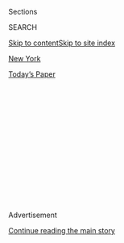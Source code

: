 <div id="app">

<div>

<div>

<div>

<div class="NYTAppHideMasthead css-1q2w90k e1suatyy0">

<div class="section css-ui9rw0 e1suatyy2">

<div class="css-eph4ug er09x8g0">

<div class="css-6n7j50">

</div>

<span class="css-1dv1kvn">Sections</span>

<div class="css-10488qs">

<span class="css-1dv1kvn">SEARCH</span>

</div>

[Skip to content](#site-content)[Skip to site index](#site-index)

</div>

<div id="masthead-section-label" class="css-1wr3we4 eaxe0e00">

[New
York](https://www.nytimes3xbfgragh.onion/section/nyregion)

</div>

<div class="css-10698na e1huz5gh0">

</div>

</div>

<div id="masthead-bar-one" class="section hasLinks css-15hmgas e1csuq9d3">

<div class="css-uqyvli e1csuq9d0">

</div>

<div class="css-1uqjmks e1csuq9d1">

</div>

<div class="css-9e9ivx">

[](https://myaccount.nytimes3xbfgragh.onion/auth/login?response_type=cookie&client_id=vi)

</div>

<div class="css-1bvtpon e1csuq9d2">

[Today’s
Paper](https://www.nytimes3xbfgragh.onion/section/todayspaper)

</div>

</div>

</div>

</div>

<div data-aria-hidden="false">

<div id="site-content" data-role="main">

<div>

<div class="css-1aor85t" style="opacity:0.000000001;z-index:-1;visibility:hidden">

<div class="css-1hqnpie">

<div class="css-epjblv">

<span class="css-17xtcya">[New
York](/section/nyregion)</span><span class="css-x15j1o">|</span><span class="css-fwqvlz">Inside
the Violent and Misogynistic World of Roy Den
Hollander</span>

</div>

<div class="css-k008qs">

<div class="css-1iwv8en">

<span class="css-18z7m18"></span>

<div>

</div>

</div>

<span class="css-1n6z4y">https://nyti.ms/3jS2E9k</span>

<div class="css-1705lsu">

<div class="css-4xjgmj">

<div class="css-4skfbu" data-role="toolbar" data-aria-label="Social Media Share buttons, Save button, and Comments Panel with current comment count" data-testid="share-tools">

  - 
  - 
  - 
  - 
    
    <div class="css-6n7j50">
    
    </div>

  - 
  - 

</div>

</div>

</div>

</div>

</div>

</div>

<div id="NYT_TOP_BANNER_REGION" class="css-13pd83m">

</div>

<div id="top-wrapper" class="css-1sy8kpn">

<div id="top-slug" class="css-l9onyx">

Advertisement

</div>

[Continue reading the main
story](#after-top)

<div class="ad top-wrapper" style="text-align:center;height:100%;display:block;min-height:250px">

<div id="top" class="place-ad" data-position="top" data-size-key="top">

</div>

</div>

<div id="after-top">

</div>

</div>

<div>

<div id="sponsor-wrapper" class="css-1hyfx7x">

<div id="sponsor-slug" class="css-19vbshk">

Supported by

</div>

[Continue reading the main
story](#after-sponsor)

<div id="sponsor" class="ad sponsor-wrapper" style="text-align:center;height:100%;display:block">

</div>

<div id="after-sponsor">

</div>

</div>

<div class="css-186x18t">

</div>

<div class="css-1vkm6nb ehdk2mb0">

# Inside the Violent and Misogynistic World of Roy Den Hollander

</div>

He was known for his hatred of women and his frivolous lawsuits. Then he
killed the son of a New Jersey federal judge before taking his own life,
officials said.

<div class="css-79elbk" data-testid="photoviewer-wrapper">

<div class="css-z3e15g" data-testid="photoviewer-wrapper-hidden">

</div>

<div class="css-1a48zt4 ehw59r15" data-testid="photoviewer-children">

![<span class="css-16f3y1r e13ogyst0" data-aria-hidden="true">Law
enforcement officials believe Roy Den Hollander killed the 20-year-old
son of a federal judge in New
Jersey. </span><span class="css-cnj6d5 e1z0qqy90" itemprop="copyrightHolder"><span class="css-1ly73wi e1tej78p0">Credit...</span><span><span>via
Agence France-Presse — Getty
Images</span></span></span>](https://static01.graylady3jvrrxbe.onion/images/2020/07/24/nyregion/00nj-judge1/00nj-judge1-articleLarge.jpg?quality=75&auto=webp&disable=upscale)

</div>

</div>

<div class="css-18e8msd">

<div class="css-vp77d3 epjyd6m0">

<div class="css-1baulvz">

By [<span class="css-1baulvz" itemprop="name">Nicole
Hong</span>](https://www.nytimes3xbfgragh.onion/by/nicole-hong),
[<span class="css-1baulvz" itemprop="name">Mihir
Zaveri</span>](https://www.nytimes3xbfgragh.onion/by/mihir-zaveri) and
[<span class="css-1baulvz last-byline" itemprop="name">William K.
Rashbaum</span>](https://www.nytimes3xbfgragh.onion/by/william-k-rashbaum)

</div>

</div>

  - 
    
    <div class="css-ld3wwf e16638kd2">
    
    July 26,
    2020
    
    </div>

  - 
    
    <div class="css-4xjgmj">
    
    <div class="css-d8bdto" data-role="toolbar" data-aria-label="Social Media Share buttons, Save button, and Comments Panel with current comment count" data-testid="share-tools">
    
      - 
      - 
      - 
      - 
        
        <div class="css-6n7j50">
        
        </div>
    
      - 
      - 
    
    </div>
    
    </div>

</div>

</div>

<div class="section meteredContent css-1r7ky0e" name="articleBody" itemprop="articleBody">

<div class="css-1fanzo5 StoryBodyCompanionColumn">

<div class="css-53u6y8">

Roy Den Hollander sounded bitter and angry when he bumped into a former
rugby teammate in December at a library in Manhattan. He said he was so
sick from a rare cancer that he could die at any moment, wondering aloud
if he should sue his doctor for malpractice.

Things kept getting worse for Mr. Den Hollander, a self-described
“anti-feminist” lawyer who was known for his misogynistic tirades and
the dozens of lawsuits he filed, many frivolous. A Manhattan judge
dismissed one of them in May, and a few weeks later, a federal judge in
New Jersey named Esther Salas canceled a scheduled hearing in a
different suit.

The delay followed years of resentment that he had harbored against
Judge Salas over his unfounded claim that she was moving the case too
slowly. That, in turn, built upon a lifetime of seething hatred toward
women: He accused his mother of preventing him from having a girlfriend,
and his ex-wife of marrying him only to obtain a green card.

Mr. Den Hollander’s rage turned to violence this month when he showed up
at Judge Salas’s home in New Jersey posing as a FedEx deliveryman and
opened fire, killing her 20-year-old son and wounding her husband,
investigators said. The judge, who was in the basement at the time, was
not injured.

</div>

</div>

<div class="css-1fanzo5 StoryBodyCompanionColumn">

<div class="css-53u6y8">

Days before, Mr. Den Hollander, 72, had traveled by train to San
Bernardino County, Calif., [where he shot and killed a rival men’s
rights lawyer at his
home](https://www.nytimes3xbfgragh.onion/2020/07/22/nyregion/roy-den-hollander-esther-salas.html),
the authorities said.

Hours after the shooting in New Jersey, the police found Mr. Den
Hollander’s body off a road in upstate New York with a single gunshot to
the head.

</div>

</div>

<div class="css-79elbk" data-testid="photoviewer-wrapper">

<div class="css-z3e15g" data-testid="photoviewer-wrapper-hidden">

</div>

<div class="css-1a48zt4 ehw59r15" data-testid="photoviewer-children">

![<span class="css-16f3y1r e13ogyst0" data-aria-hidden="true">Mr. Den
Hollander was captured on a surveillance camera in Union Station in Los
Angeles. He killed a lawyer nearby, officials
say. </span><span class="css-cnj6d5 e1z0qqy90" itemprop="copyrightHolder"><span class="css-1ly73wi e1tej78p0">Credit...</span><span>San
Bernardino County Sheriff's Department, via Associated
Press</span></span>](https://static01.graylady3jvrrxbe.onion/images/2020/07/26/nyregion/26NJ-JUDGE-sur/26NJ-JUDGE-sur-articleLarge.jpg?quality=75&auto=webp&disable=upscale)

</div>

</div>

<div class="css-1fanzo5 StoryBodyCompanionColumn">

<div class="css-53u6y8">

In his nearby rental car, [investigators found a list naming more than a
dozen possible
targets](https://www.nytimes3xbfgragh.onion/2020/07/25/nyregion/roy-den-hollander-esther-salas-list.html),
according to people briefed on the investigation. Aside from Judge Salas
and the rival lawyer, the list included the names of three other female
judges and two oncologists, at least one of whom had treated Mr. Den
Hollander.

An examination of Mr. Den Hollander’s life shows how he represented the
most violent elements of a male supremacist movement whose discourse
online has become increasingly threatening toward women.

</div>

</div>

<div class="css-1fanzo5 StoryBodyCompanionColumn">

<div class="css-53u6y8">

He made his views clear in thousands of pages of writing. In his final
months, he uploaded the last version of his autobiography, a 1,698-page
manifesto that ended with an ominous epilogue about his determination to
fight “feminazis” until his last breath.

His beliefs swirled between the worlds of self-proclaimed anti-feminists
and men’s rights activists. He ranted about what he perceived to be
[gender discrimination against
men](https://www.nytimes3xbfgragh.onion/2018/07/13/style/mens-rights-movement.html)
in family courts and other institutions, a focus of men’s rights
activists, but also wrote blog posts calling for women to be killed.

After a contentious divorce in 2001, Mr. Den Hollander began using the
court system to address his grievances, suing nightclubs for advertising
ladies’ nights discounts and Columbia University for having a women’s
studies program. When he lost in court, as he almost always did, he
would sometimes respond with lawsuits targeting the opposing lawyers
personally — and even once sued a judge who had ruled against him.

But by the end of his life, he was a man alone, facing terminal cancer,
financial instability and a growing ostracization from the legal
community and advocates for men’s rights, according to his writings and
interviews with a dozen people who spoke with him in the past four
decades.

“It really appeared to be a classical story of someone who felt scorned,
but then took it to a delusional, psychotic level in his response to
it,” said Nicholas J. Mundy, the divorce lawyer who represented Mr.
Den Hollander’s ex-wife.

When Mr. Den Hollander felt aggrieved, Mr. Mundy said: “He stopped at
nothing to harass you and make your life miserable. He was like The
Terminator.”

Mr. Den Hollander’s turn to violence appeared to be years in the making.
In his autobiography, he mused about killing his mother and about sexual
violence against a female judge in his divorce case.

</div>

</div>

<div class="css-1fanzo5 StoryBodyCompanionColumn">

<div class="css-53u6y8">

During his divorce proceedings in 2001, his wife accused him of
threatening her with a gun.

Mr. Den Hollander had long harbored a grudge against Marc Angelucci, the
rival lawyer who served as the vice president of the National Coalition
for Men, a men’s rights group. Last year, Mr. Angelucci [won a major
victory in a lawsuit he
brought](https://www.nytimes3xbfgragh.onion/2019/02/24/us/military-draft-men-unconstitutional.html)
challenging the male-only military draft, an issue that Mr. Den
Hollander believed belonged only to him.

After Mr. Angelucci filed the lawsuit in 2013, Mr. Den Hollander called
the coalition’s president and threatened violence. Mr. Den Hollander was
then kicked out of the group.

Mr. Den Hollander shot and killed Mr. Angelucci, 52, on July 11 at his
home in San Bernardino County, the authorities
said.

<div class="css-79elbk" data-testid="photoviewer-wrapper">

<div class="css-z3e15g" data-testid="photoviewer-wrapper-hidden">

</div>

<div class="css-1a48zt4 ehw59r15" data-testid="photoviewer-children">

<div class="css-zgakxe erfvjey0">

<span class="css-1ly73wi e1tej78p0">Image</span>

<div class="css-zjzyr8">

<div data-testid="lazyimage-container" style="height:515.5555555555555px">

</div>

</div>

</div>

<span class="css-16f3y1r e13ogyst0" data-aria-hidden="true">Judge Esther
Salas, who presided over a case of Mr. Den Hollander’s, was nominated to
the federal court in
2010.</span><span class="css-cnj6d5 e1z0qqy90" itemprop="copyrightHolder"><span class="css-1ly73wi e1tej78p0">Credit...</span><span>Rutgers
Law School, via Associated Press</span></span>

</div>

</div>

Mr. Den Hollander had brought a lawsuit in New Jersey similar to Mr.
Angelucci’s that was pending before Judge Salas. In his autobiography,
he complained about delays in the case and appeared to be jealous of Mr.
Angelucci’s victory. Last month, Judge Salas had canceled a hearing in
the suit that had been set for June 25.

In both the New Jersey and California shootings, the gunman wore a
uniform resembling a FedEx driver, according to people briefed on the
investigation. A spokesman for FedEx has said the company is cooperating
with the inquiry.

In his autobiography, Mr. Den Hollander wrote about impersonating a
FedEx delivery man on the phone when he was stalking his ex-wife after
their divorce to figure out when she would be home.

</div>

</div>

<div class="css-1fanzo5 StoryBodyCompanionColumn">

<div class="css-53u6y8">

Mr. Den Hollander grew up in Midland Park, N.J., a middle-class town
about 25 miles northwest of Manhattan, and had a loathing for his
mother, clinging to grudges against her. In his autobiography, he
claimed that she told him she wished he had never been born and that she
would not let him have a girlfriend or learn to play a musical
instrument.

Mr. Den Hollander described getting in trouble in the third grade after
trying to forcibly kiss two girls in his class, a pattern that would
continue throughout his life. He later wrote that he was kicked out of a
martial arts academy for “flirting” with women.

After graduating high school in 1965, he briefly attended the University
of Colorado and later took courses at Columbia University, but it was
not clear if he ever received a bachelor’s degree. He graduated from the
George Washington University Law School in 1985 and received his M.B.A.
from Columbia Business School in 1997.

During this period, he avoided the Vietnam War draft and drifted between
jobs, working as a local news reporter and for political campaigns in
New York, according to his resume.

His many degrees and former employers created a veneer of
respectability. Later in life, he sometimes brokered introductions with
other lawyers by citing the fact that he once worked as an associate at
Cravath Swaine & Moore, one of the most prestigious law firms in New
York. (A spokeswoman for Cravath did not respond to a request for
comment, but two lawyers confirmed working with him there in the late
1980s.)

He then moved to Moscow, a turning point in his life. In 1999, he was
hired to work in the Moscow office at Kroll Associates, a corporate
investigations firm.

Joe Serio, who helped him transition into the job as his replacement,
said Mr. Den Hollander, who was in his early 50s at the time, talked
openly about “keeping women in their place” and pursuing much younger
women. He was obsessed with his own appearance, Mr. Serio said, dyeing
his hair to look younger.

</div>

</div>

<div class="css-1fanzo5 StoryBodyCompanionColumn">

<div class="css-53u6y8">

A spokeswoman for Kroll did not respond to a request for comment.

In 2000, Mr. Den Hollander married a Russian woman, Alina Shipilina, in
Moscow and returned to New York with her later that year.

The marriage quickly fell apart. He filed for divorce in 2001, accusing
his wife of being a prostitute and of duping him into marriage to obtain
a green card. She accused him of publishing her diary and naked photos
online, citing an incident in which he threatened her with a gun,
according to a complaint she filed that was posted on Mr. Den
Hollander’s personal
website.

</div>

</div>

<div class="css-79elbk" data-testid="photoviewer-wrapper">

<div class="css-z3e15g" data-testid="photoviewer-wrapper-hidden">

</div>

<div class="css-1a48zt4 ehw59r15" data-testid="photoviewer-children">

<div class="css-1xdhyk6 erfvjey0">

<span class="css-1ly73wi e1tej78p0">Image</span>

<div class="css-zjzyr8">

<div data-testid="lazyimage-container" style="height:257.77777777777777px">

</div>

</div>

</div>

<span class="css-16f3y1r e13ogyst0" data-aria-hidden="true">A roadblock
in upstate New York, near where Mr. Den Hollander’s body was
found.</span><span class="css-cnj6d5 e1z0qqy90" itemprop="copyrightHolder"><span class="css-1ly73wi e1tej78p0">Credit...</span><span>Jim
Sabastian/Times Herald-Record, via Associated Press</span></span>

</div>

</div>

<div class="css-1fanzo5 StoryBodyCompanionColumn">

<div class="css-53u6y8">

At the time of the divorce, she was 25 and he was 53, according to the
records posted on the site. She did not respond to requests for comment.

The divorce consumed him. He failed in his effort to seek an annulment
to invalidate the marriage. Standing on the courthouse steps in New York
after a divorce hearing, his devastation turned to hatred, he wrote in
his autobiography. He said he wanted to bomb a feminist organization.

“Finally,” he wrote. “I knew my real enemies, the ones who plotted my
destruction from birth, the ones who smiled so sweetly through their
blood red lips — dames.”

For years afterward, the subject of his ex-wife came up constantly,
according to four people who recall the conversations.

</div>

</div>

<div class="css-1fanzo5 StoryBodyCompanionColumn">

<div class="css-53u6y8">

After his divorce, Mr. Den Hollander’s legal crusade escalated, and he
started filing a flurry of federal and state lawsuits. He often
identified himself in court filings as an anti-feminist and a men’s
rights lawyer, but some cases seemed to have no ideological purpose —
like a lawsuit he filed in 2013 accusing the M.T.A. of overcharging for
MetroCards.

In 2007, he sued an upstairs neighbor in his Manhattan building,
complaining of excess noise. After a routine court hearing in the case,
Mr. Den Hollander chased the neighbor’s lawyer, Paul Steinberg, down a
hallway and grabbed him from behind. They ended up scuffling on the
floor, Mr. Steinberg said.

That night, Mr. Steinberg filed a complaint with the court and cited Mr.
Den Hollander’s misogynistic blog posts in arguing for extra security,
“particularly when there are factors (such as a female judge) which
may trigger unpredictable behavior by Mr. Den Hollander,” according to a
copy of the complaint provided to The New York Times.

Another female lawyer who had faced off against Mr. Den Hollander said a
male colleague, after reading Mr. Den Hollander’s violent blog posts,
once accompanied her to court in order to sit next to Mr. Den Hollander
and create a physical shield for her.

His unorthodox legal battles gained Mr. Den Hollander appearances on The
Colbert Report and Fox News, but his notoriety alienated him from
mainstream clients. In recent years, he took contract assignments
helping big law firms review documents. One job paid $31 an hour.

He filed for bankruptcy in 2011 and frequently bemoaned his declining
income. At a hearing in 2018, he seemed embarrassed by his status,
telling the judge, “I get by doing the lowest of lowest of legal work,
called document review.”

A legal services firm, Epiq Systems, fired Mr. Den Hollander in 2016
after he called another office worker an “illegal,” according to a
lawsuit he filed against the company. A spokeswoman for Epiq confirmed
that Mr. Den Hollander was terminated, without elaborating.

</div>

</div>

<div class="css-1fanzo5 StoryBodyCompanionColumn">

<div class="css-53u6y8">

Later that year, he made calls for the Trump campaign as a volunteer,
according to his autobiography. He said he was drawn to Donald Trump’s
views on immigration.

An official with the Trump campaign said, “We don’t know anything about
him, but the crimes in this case are horrific.”

In 2015, in his suit challenging the constitutionality of the male-only
military draft, Mr. Den Hollander represented a woman who wanted to
enlist. It was a legal cause supported by women’s advocacy groups, but
Mr. Den Hollander had a different motivation. He wrote in his
autobiography that women should “finally know not just the benefits but
also some of the real hell of manhood.”

When the case was assigned to Judge Salas, he wrote that he was
initially attracted to her and wanted to ask her out. Later on, he
called her “a lazy and incompetent Latina.” He claimed that she had
worked for organizations “trying to convince America that whites,
especially white males, were barbarians.”

The lawsuit is still pending and on Wednesday was assigned to a
different federal judge in New Jersey.

In late 2018, Mr. Den Hollander received a diagnosis of mucosal
melanoma, a severe form of cancer, he wrote.

It seemed that one of Mr. Den Hollander’s few remaining joys was playing
rugby, which he said he originally joined to “keep myself in shape for
the girls.”

</div>

</div>

<div class="css-1fanzo5 StoryBodyCompanionColumn">

<div class="css-53u6y8">

The rugby teammate who saw him in December, when he sounded bitter, said
he also chatted with Mr. Den Hollander in a short phone call during the
pandemic. Mr. Den Hollander did not elaborate on his health but said he
appreciated the call, recalled the teammate, who spoke on condition of
anonymity.

In one of Mr. Den Hollander’s last court appearances, a federal judge in
Manhattan ruled against him at a hearing in February 2018. Mr. Den
Hollander became angry, and the judge urged him not to take the ruling
personally.

“It was a pleasure appearing before you, Your Honor,” Mr. Den Hollander
told the judge, “but it is always personal.”

Katherine Rosman and Alan Feuer contributed reporting. Kitty Bennett
contributed research.

</div>

</div>

</div>

<div>

</div>

<div>

</div>

<div>

</div>

<div>

<div id="bottom-wrapper" class="css-1ede5it">

<div id="bottom-slug" class="css-l9onyx">

Advertisement

</div>

[Continue reading the main
story](#after-bottom)

<div id="bottom" class="ad bottom-wrapper" style="text-align:center;height:100%;display:block;min-height:90px">

</div>

<div id="after-bottom">

</div>

</div>

</div>

</div>

</div>

## Site Index

<div>

</div>

## Site Information Navigation

  - [© <span>2020</span> <span>The New York Times
    Company</span>](https://help.nytimes3xbfgragh.onion/hc/en-us/articles/115014792127-Copyright-notice)

<!-- end list -->

  - [NYTCo](https://www.nytco.com/)
  - [Contact
    Us](https://help.nytimes3xbfgragh.onion/hc/en-us/articles/115015385887-Contact-Us)
  - [Work with us](https://www.nytco.com/careers/)
  - [Advertise](https://nytmediakit.com/)
  - [T Brand Studio](http://www.tbrandstudio.com/)
  - [Your Ad
    Choices](https://www.nytimes3xbfgragh.onion/privacy/cookie-policy#how-do-i-manage-trackers)
  - [Privacy](https://www.nytimes3xbfgragh.onion/privacy)
  - [Terms of
    Service](https://help.nytimes3xbfgragh.onion/hc/en-us/articles/115014893428-Terms-of-service)
  - [Terms of
    Sale](https://help.nytimes3xbfgragh.onion/hc/en-us/articles/115014893968-Terms-of-sale)
  - [Site
    Map](https://spiderbites.nytimes3xbfgragh.onion)
  - [Help](https://help.nytimes3xbfgragh.onion/hc/en-us)
  - [Subscriptions](https://www.nytimes3xbfgragh.onion/subscription?campaignId=37WXW)

</div>

</div>

</div>

</div>
